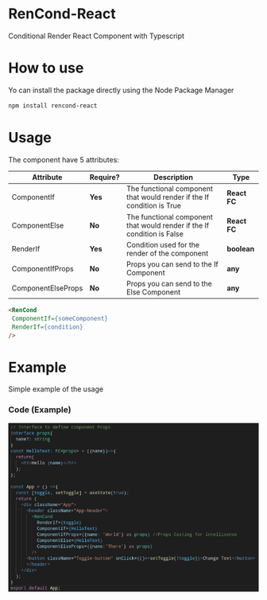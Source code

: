 # RenCond-React
Conditional Render React Component with Typescript
# How to use
Yo can install the package directly using the Node Package Manager

```sh
npm install rencond-react
```

# Usage
The component have 5 attributes:

| Attribute | Require? | Description | Type |
| --------- | -------- | ----------- | ---- |
| ComponentIf | **Yes** | The functional component that would render if the If condition is True | **React FC**
| ComponentElse | **No** | The functional component that would render if the If condition is False | **React FC**
| RenderIf | **Yes** | Condition used for the render of the component | **boolean**
| ComponentIfProps | **No** | Props you can send to the If Component | **any**
| ComponentElseProps | **No** | Props you can send to the Else Component | **any**

```html import RenCond from 'rencond-react'
<RenCond
 ComponentIf={someComponent}
 RenderIf={condition}
/>
```
# Example
Simple example of the usage
### Code (Example)
![Code Example](/assets/example-code.png "Usage Example")
